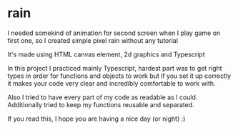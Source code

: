 # rain

I needed somekind of animation for second screen when I play game on first one, so I created simple pixel rain without any tutorial

It's made using HTML canvas element, 2d graphics and Typescript

In this project I practiced mainly Typescript, hardest part was to get right types in order for functions and objects to work but if you set it up correctly it makes your code very clear and incredibly comfortable to work with.

Also I tried to have every part of my code as readable as I could. Additionally tried to keep my functions reusable and separated.

If you read this, I hope you are having a nice day (or night) :)